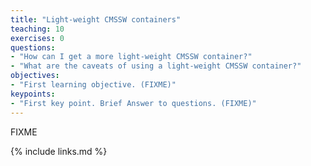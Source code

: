 ```yaml
---
title: "Light-weight CMSSW containers"
teaching: 10
exercises: 0
questions:
- "How can I get a more light-weight CMSSW container?"
- "What are the caveats of using a light-weight CMSSW container?"
objectives:
- "First learning objective. (FIXME)"
keypoints:
- "First key point. Brief Answer to questions. (FIXME)"
---
```

FIXME

{% include links.md %}

